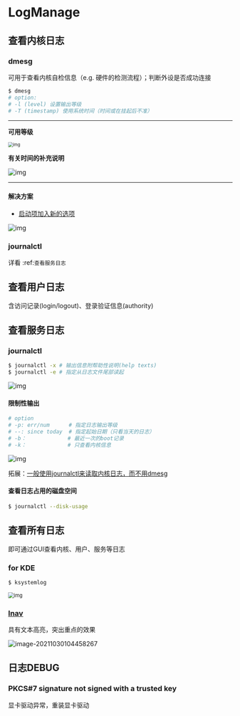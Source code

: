 # LogManage

## 查看内核日志

### dmesg

可用于查看内核自检信息（e.g. 硬件的检测流程）；判断外设是否成功连接

```bash
$ dmesg
# option:
# -l (level) 设置输出等级
# -T (timestamp) 使用系统时间（时间或在挂起后不准）
```

---

**可用等级**

<img src="https://natsu-akatsuki.oss-cn-guangzhou.aliyuncs.com/img/vOHQFX5VXsRvIUZ8.png!thumbnail" alt="img" style="zoom:67%;" />

**有关时间的补充说明**

![img](https://natsu-akatsuki.oss-cn-guangzhou.aliyuncs.com/img/SoEqKDAjyTkGHhsQ.png!thumbnail)

---

#### 解决方案

- [启动项加入新的选项](https://bbs.archlinux.org/viewtopic.php?id=246507)

![img](https://natsu-akatsuki.oss-cn-guangzhou.aliyuncs.com/img/B8YXQPNwb5apZQ7A.png!thumbnail)

### journalctl

详看 :ref:`查看服务日志`

## 查看用户日志

含访问记录(login/logout)、登录验证信息(authority)

## 查看服务日志

### journalctl

```bash
$ journalctl -x # 输出信息附帮助性说明(help texts)
$ journalctl -e # 指定从日志文件尾部读起
```

![img](https://natsu-akatsuki.oss-cn-guangzhou.aliyuncs.com/img/SM3t7ubZHhPqIQAR.png!thumbnail)

#### 限制性输出

```bash
# option
# -p: err/num      # 指定日志输出等级
# --: since today  # 指定起始日期（只看当天的日志）
# -b：             # 最近一次的boot记录
# -k：             # 只查看内核信息
```

![img](https://natsu-akatsuki.oss-cn-guangzhou.aliyuncs.com/img/cmfj6YFCuKa3q2dr.png!thumbnail)

拓展：[一般使用journalctl来读取内核日志，而不用dmesg](https://wiki.archlinux.org/title/General_troubleshooting#General_procedures)

#### 查看日志占用的磁盘空间

```bash
$ journalctl --disk-usage
```

## 查看所有日志

即可通过GUI查看内核、用户、服务等日志

### for KDE

```bash
$ ksystemlog
```

<img src="https://natsu-akatsuki.oss-cn-guangzhou.aliyuncs.com/img/7ThlxRbwntAjiso8.png!thumbnail" alt="img" style="zoom:80%;" />

### [lnav](http://www.imooc.com/article/80502)

具有文本高亮，突出重点的效果

![image-20211030104458267](https://natsu-akatsuki.oss-cn-guangzhou.aliyuncs.com/img/image-20211030104458267.png)

## 日志DEBUG

### PKCS#7 signature not signed with a trusted key

显卡驱动异常，重装显卡驱动

